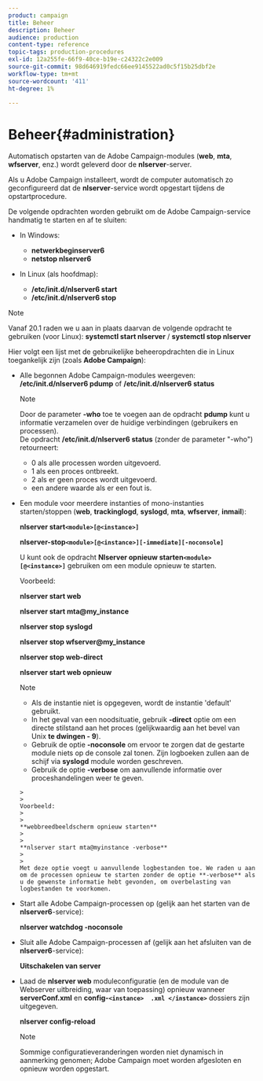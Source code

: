```yaml
---
product: campaign
title: Beheer
description: Beheer
audience: production
content-type: reference
topic-tags: production-procedures
exl-id: 12a255fe-66f9-40ce-b19e-c24322c2e009
source-git-commit: 98d646919fedc66ee9145522ad0c5f15b25dbf2e
workflow-type: tm+mt
source-wordcount: '411'
ht-degree: 1%

---
```


# Beheer{#administration}

Automatisch opstarten van de Adobe Campaign-modules (**web**, **mta**, **wfserver**, enz.) wordt geleverd door de **nlserver**-server.

Als u Adobe Campaign installeert, wordt de computer automatisch zo geconfigureerd dat de **nlserver**-service wordt opgestart tijdens de opstartprocedure.

De volgende opdrachten worden gebruikt om de Adobe Campaign-service handmatig te starten en af te sluiten:

* In Windows:

   * **netwerkbeginserver6**
   * **netstop nlserver6**

* In Linux (als hoofdmap):

   * **/etc/init.d/nlserver6 start**
   * **/etc/init.d/nlserver6 stop**

>[!NOTE]
>
>Vanaf 20.1 raden we u aan in plaats daarvan de volgende opdracht te gebruiken (voor Linux): **systemctl start nlserver** / **systemctl stop nlserver**

Hier volgt een lijst met de gebruikelijke beheeropdrachten die in Linux toegankelijk zijn (zoals **Adobe Campaign**):

* Alle begonnen Adobe Campaign-modules weergeven: **/etc/init.d/nlserver6 pdump** of **/etc/init.d/nlserver6 status**

   >[!NOTE]
   >
   >Door de parameter **-who** toe te voegen aan de opdracht **pdump** kunt u informatie verzamelen over de huidige verbindingen (gebruikers en processen).\
   >De opdracht **/etc/init.d/nlserver6 status** (zonder de parameter &quot;-who&quot;) retourneert:
   >
   >    * 0 als alle processen worden uitgevoerd.
   >    * 1 als een proces ontbreekt.
   >    * 2 als er geen proces wordt uitgevoerd.
   >    * een andere waarde als er een fout is.


* Een module voor meerdere instanties of mono-instanties starten/stoppen (**web**, **trackinglogd**, **syslogd**, **mta**, **wfserver**, **inmail**):

   **nlserver start`<module>[@<instance>]`**

   **nlserver-stop`<module>[@<instance>][-immediate][-noconsole]`**

   U kunt ook de opdracht **Nlserver opnieuw starten`<module>[@<instance>]`** gebruiken om een module opnieuw te starten.

   Voorbeeld:

   **nlserver start web**

   **nlserver start mta@my_instance**

   **nlserver stop syslogd**

   **nlserver stop wfserver@my_instance**

   **nlserver stop web-direct**

   **nlserver start web opnieuw**

   >[!NOTE]
   >
   >* Als de instantie niet is opgegeven, wordt de instantie &#39;default&#39; gebruikt.
   >* In het geval van een noodsituatie, gebruik **-direct** optie om een directe stilstand aan het proces (gelijkwaardig aan het bevel van Unix **te dwingen - 9**).
   >* Gebruik de optie **-noconsole** om ervoor te zorgen dat de gestarte module niets op de console zal tonen. Zijn logboeken zullen aan de schijf via **syslogd** module worden geschreven.
   >* Gebruik de optie **-verbose** om aanvullende informatie over proceshandelingen weer te geven.

      >
      >   
      Voorbeeld:
      >
      >   
      **webbreedbeeldscherm opnieuw starten**
      >
      >   
      **nlserver start mta@myinstance -verbose**
      >
      >   
      Met deze optie voegt u aanvullende logbestanden toe. We raden u aan om de processen opnieuw te starten zonder de optie **-verbose** als u de gewenste informatie hebt gevonden, om overbelasting van logbestanden te voorkomen.


* Start alle Adobe Campaign-processen op (gelijk aan het starten van de **nlserver6**-service):

   **nlserver watchdog -noconsole**

* Sluit alle Adobe Campaign-processen af (gelijk aan het afsluiten van de **nlserver6**-service):

   **Uitschakelen van server**

* Laad de **nlserver web** moduleconfiguratie (en de module van de Webserver uitbreiding, waar van toepassing) opnieuw wanneer **serverConf.xml** en **config-`<instance>  .xml </instance>`** dossiers zijn uitgegeven.

   **nlserver config-reload**

   >[!NOTE]
   >
   >Sommige configuratieveranderingen worden niet dynamisch in aanmerking genomen; Adobe Campaign moet worden afgesloten en opnieuw worden opgestart.
